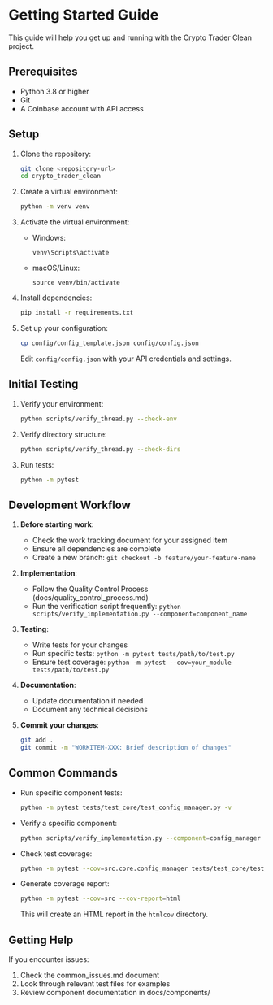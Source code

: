 # Getting Started Guide

This guide will help you get up and running with the Crypto Trader Clean project.

## Prerequisites

- Python 3.8 or higher
- Git
- A Coinbase account with API access

## Setup

1. Clone the repository:
   ```bash
   git clone <repository-url>
   cd crypto_trader_clean
   ```

2. Create a virtual environment:
   ```bash
   python -m venv venv
   ```

3. Activate the virtual environment:
   - Windows:
     ```
     venv\Scripts\activate
     ```
   - macOS/Linux:
     ```
     source venv/bin/activate
     ```

4. Install dependencies:
   ```bash
   pip install -r requirements.txt
   ```

5. Set up your configuration:
   ```bash
   cp config/config_template.json config/config.json
   ```
   Edit `config/config.json` with your API credentials and settings.

## Initial Testing

1. Verify your environment:
   ```bash
   python scripts/verify_thread.py --check-env
   ```

2. Verify directory structure:
   ```bash
   python scripts/verify_thread.py --check-dirs
   ```

3. Run tests:
   ```bash
   python -m pytest
   ```

## Development Workflow

1. **Before starting work**:
   - Check the work tracking document for your assigned item
   - Ensure all dependencies are complete
   - Create a new branch: `git checkout -b feature/your-feature-name`

2. **Implementation**:
   - Follow the Quality Control Process (docs/quality_control_process.md)
   - Run the verification script frequently: `python scripts/verify_implementation.py --component=component_name`

3. **Testing**:
   - Write tests for your changes
   - Run specific tests: `python -m pytest tests/path/to/test.py`
   - Ensure test coverage: `python -m pytest --cov=your_module tests/path/to/test.py`

4. **Documentation**:
   - Update documentation if needed
   - Document any technical decisions

5. **Commit your changes**:
   ```bash
   git add .
   git commit -m "WORKITEM-XXX: Brief description of changes"
   ```

## Common Commands

- Run specific component tests:
  ```bash
  python -m pytest tests/test_core/test_config_manager.py -v
  ```

- Verify a specific component:
  ```bash
  python scripts/verify_implementation.py --component=config_manager
  ```

- Check test coverage:
  ```bash
  python -m pytest --cov=src.core.config_manager tests/test_core/test_config_manager.py
  ```

- Generate coverage report:
  ```bash
  python -m pytest --cov=src --cov-report=html
  ```
  This will create an HTML report in the `htmlcov` directory.

## Getting Help

If you encounter issues:
1. Check the common_issues.md document
2. Look through relevant test files for examples
3. Review component documentation in docs/components/
